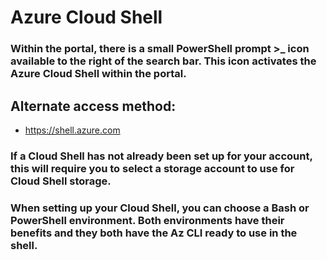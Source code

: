 # Azure Cloud Shell

### Within the portal, there is a small PowerShell prompt >_ icon available to the right of the search bar. This icon activates the Azure Cloud Shell within the portal.

## Alternate access method:

 - https://shell.azure.com

### If a Cloud Shell has not already been set up for your account, this will require you to select a storage account to use for Cloud Shell storage.

### When setting up your Cloud Shell, you can choose a Bash or PowerShell environment. Both environments have their benefits and they both have the Az CLI ready to use in the shell.

### 
